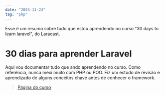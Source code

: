 ```yaml
---
date: "2024-11-23"
tag: "php"
---
```


Esse é um resumo sobre tudo que estou aprendendo no curso "30 days to learn laravel", do Laracast.

<!--more-->

# 30 dias para aprender Laravel

Aqui vou documentar tudo que ando aprendendo no curso. Como referência, nunca mexi muito com PHP ou POO. Fiz um estudo de revisão e aprendizado de alguns conceitos chave antes de conhecer o framework.

> [Página do curso](https://laracasts.com/series/30-days-to-learn-laravel-11)
